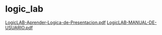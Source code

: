 # logic_lab

[LogicLAB-Aprender-Logica-de-Presentacion.pdf](https://github.com/user-attachments/files/17993670/LogicLAB-Aprender-Logica-de-Presentacion.pdf)
[LogicLAB-MANUAL-DE-USUARIO.pdf](https://github.com/user-attachments/files/17993672/LogicLAB-MANUAL-DE-USUARIO.pdf)
